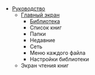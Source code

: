 * [Руководство](/wiki/guide-ru) 
    * [Главный экран](/wiki/guide-ru/library)
		* [Библиотека](/wiki/guide-ru/library)
        * Список книг
        * Папки
        * Недавние
        * Сеть
        * Меню каждого файла
        * Настройки библиотеки
    * Экран чтения книг
